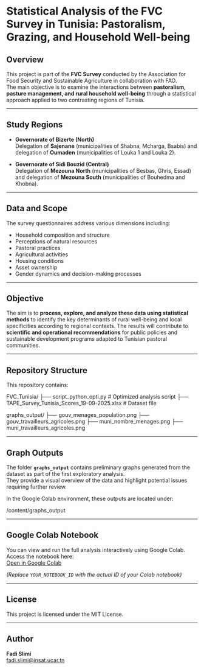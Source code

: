 # Statistical Analysis of the FVC Survey in Tunisia: Pastoralism, Grazing, and Household Well-being

## Overview

This project is part of the **FVC Survey** conducted by the Association for Food Security and Sustainable Agriculture in collaboration with FAO.  
The main objective is to examine the interactions between **pastoralism, pasture management, and rural household well-being** through a statistical approach applied to two contrasting regions of Tunisia.

---

## Study Regions

- **Governorate of Bizerte (North)**  
  Delegation of **Sajenane** (municipalities of Shabna, Mcharga, Bsabis) and delegation of **Oumaden** (municipalities of Louka 1 and Louka 2).

- **Governorate of Sidi Bouzid (Central)**  
  Delegation of **Mezouna North** (municipalities of Besbas, Ghris, Essad) and delegation of **Mezouna South** (municipalities of Bouhedma and Khobna).

---

## Data and Scope

The survey questionnaires address various dimensions including:

- Household composition and structure  
- Perceptions of natural resources  
- Pastoral practices  
- Agricultural activities  
- Housing conditions  
- Asset ownership  
- Gender dynamics and decision-making processes  

---

## Objective

The aim is to **process, explore, and analyze these data using statistical methods** to identify the key determinants of rural well-being and local specificities according to regional contexts. The results will contribute to **scientific and operational recommendations** for public policies and sustainable development programs adapted to Tunisian pastoral communities.

---

## Repository Structure

This repository contains:

FVC_Tunisia/
├── script_python_opti.py # Optimized analysis script
├── TAPE_Survey_Tunisia_Scores_19-09-2025.xlsx # Dataset file

graphs_output/
├── gouv_menages_population.png
├── gouv_travailleurs_agricoles.png
├── muni_nombre_menages.png
├── muni_travailleurs_agricoles.png

---

## Graph Outputs

The folder **`graphs_output`** contains preliminary graphs generated from the dataset as part of the first exploratory analysis.  
They provide a visual overview of the data and highlight potential issues requiring further review.

In the Google Colab environment, these outputs are located under:

/content/graphs_output

---

## Google Colab Notebook

You can view and run the full analysis interactively using Google Colab.  
Access the notebook here:  
[Open in Google Colab](https://colab.research.google.com/drive/YOUR_NOTEBOOK_ID)  

*(Replace `YOUR_NOTEBOOK_ID` with the actual ID of your Colab notebook)*

---

## License

This project is licensed under the MIT License.

---

## Author

**Fadi Slimi**  
fadi.slimi@insat.ucar.tn
